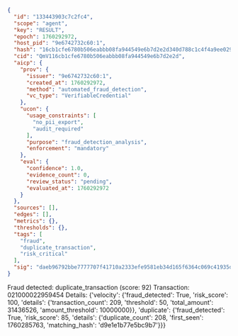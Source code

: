 ```json
{
  "id": "133443903c7c2fc4",
  "scope": "agent",
  "key": "RESULT",
  "epoch": 1760292972,
  "host_pid": "9e6742732c60:1",
  "hash": "16cb1cfe6780b506eabbb08fa944549e6b7d2e2d340d788c1c4f4a9ee029f838",
  "cid": "QmV116cb1cfe6780b506eabbb08fa944549e6b7d2e2d",
  "aicp": {
    "prov": {
      "issuer": "9e6742732c60:1",
      "created_at": 1760292972,
      "method": "automated_fraud_detection",
      "vc_type": "VerifiableCredential"
    },
    "ucon": {
      "usage_constraints": [
        "no_pii_export",
        "audit_required"
      ],
      "purpose": "fraud_detection_analysis",
      "enforcement": "mandatory"
    },
    "eval": {
      "confidence": 1.0,
      "evidence_count": 0,
      "review_status": "pending",
      "evaluated_at": 1760292972
    }
  },
  "sources": [],
  "edges": [],
  "metrics": {},
  "thresholds": {},
  "tags": [
    "fraud",
    "duplicate_transaction",
    "risk_critical"
  ],
  "sig": "daeb96792bbe7777707f41710a2333efe9581eb34d165f6364c069c41935dc3d"
}
```

Fraud detected: duplicate_transaction (score: 92)
Transaction: 021000022959454
Details: {'velocity': {'fraud_detected': True, 'risk_score': 100, 'details': {'transaction_count': 209, 'threshold': 50, 'total_amount': 31436526, 'amount_threshold': 10000000}}, 'duplicate': {'fraud_detected': True, 'risk_score': 85, 'details': {'duplicate_count': 208, 'first_seen': 1760285763, 'matching_hash': 'd9e1e1b77e5bc9b7'}}}